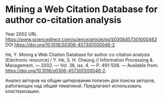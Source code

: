 # Mining a Web Citation Database for author co-citation analysis

Year 2002
URL https://www.sciencedirect.com/science/article/pii/S0306457301000462
DOI https://doi.org/10.1016/S0306-4573(01)00046-2

He, Y. Mining a Web Citation Database for author co-citation analysis [Electronic resource] / Y. He, S. H. Cheung // Information Processing & Management. — 2002. — Vol. 38, iss. 4. — P. 491-508. — Available from: https://doi.org/10.1016/s0306-4573(01)00046-2.

Анализ авторов на общие цитирования полезен для поиска авторов, работающих над общей тематикой. Предлагают использовать кластеризацию.